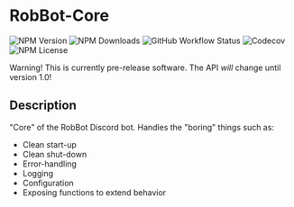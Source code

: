 # RobBot-Core

![NPM Version](https://img.shields.io/npm/v/@robbot/robbot-core)
![NPM Downloads](https://img.shields.io/npm/dw/@robbot/robbot-core)
![GitHub Workflow Status](https://img.shields.io/github/workflow/status/robbot-discord/robbot-core/Node%20CI)
![Codecov](https://img.shields.io/codecov/c/github/robbot-discord/robbot-core)
![NPM License](https://img.shields.io/npm/l/@robbot/robbot-core)

Warning! This is currently pre-release software. The API _will_ change until version 1.0!

## Description

"Core" of the RobBot Discord bot.
Handles the "boring" things such as:

- Clean start-up
- Clean shut-down
- Error-handling
- Logging
- Configuration
- Exposing functions to extend behavior

